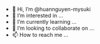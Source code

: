 - 👋 Hi, I’m @huannguyen-mysuki
- 👀 I’m interested in ...
- 🌱 I’m currently learning ...
- 💞️ I’m looking to collaborate on ...
- 📫 How to reach me ...

<!---
huannguyen-mysuki/huannguyen-mysuki is a ✨ special ✨ repository because its `README.md` (this file) appears on your GitHub profile.
You can click the Preview link to take a look at your changes.
--->
